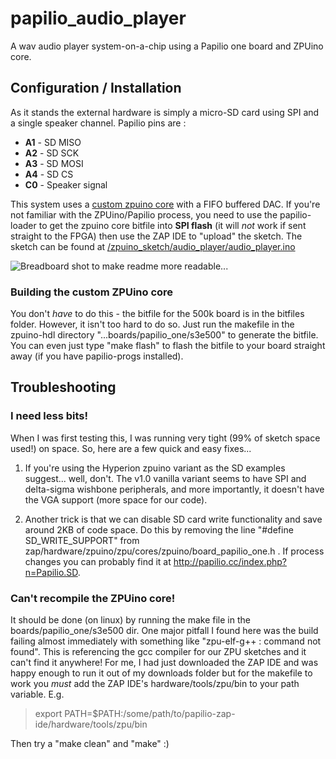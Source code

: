 papilio_audio_player
====================

A wav audio player system-on-a-chip using a Papilio one board and ZPUino core.

## Configuration / Installation
As it stands the external hardware is simply a micro-SD card using SPI and a single speaker channel. Papilio pins are :
* **A1** - SD MISO
* **A2** - SD SCK
* **A3** - SD MOSI
* **A4** - SD CS
* **C0** - Speaker signal

This system uses a [custom zpuino core](https://github.com/cramsay/papilio_audio_player/blob/master/bitfiles/zpuino_papilio_one_500k_custom.bit) with a FIFO buffered DAC.
If you're not familiar with the ZPUino/Papilio process, you need to use the papilio-loader to get the zpuino core bitfile into **SPI flash** (it will _not_ work if sent straight to the FPGA) then use the ZAP IDE to "upload" the sketch. 
The sketch can be found at [/zpuino_sketch/audio_player/audio_player.ino](https://github.com/cramsay/papilio_audio_player/blob/master/zpuino_sketch/audio_player/audio_player.ino)

![Breadboard shot to make readme more readable...](http://cramsay.co.uk/blog/wp-content/uploads/2014/05/P1000470.jpg)

### Building the custom ZPUino core
You don't _have_ to do this - the bitfile for the 500k board is in the bitfiles folder.
However, it isn't too hard to do so. Just run the makefile in the zpuino-hdl directory
"...boards/papilio_one/s3e500" to generate the bitfile. You can even just type "make flash"
to flash the bitfile to your board straight away (if you have papilio-progs installed).

## Troubleshooting
### I need less bits!
When I was first testing this, I was running very tight (99% of sketch space used!) on space.
So, here are a few quick and easy fixes... 

1. If you're using the Hyperion zpuino variant as the SD examples suggest... well, don't.
   The v1.0 vanilla variant seems to have SPI and delta-sigma wishbone peripherals, and more
   importantly, it doesn't have the VGA support (more space for our code).

2. Another trick is that we can disable SD card write functionality and save around 2KB of
   code space. Do this by removing the line "#define SD_WRITE_SUPPORT" from
   zap/hardware/zpuino/zpu/cores/zpuino/board_papilio_one.h . If process changes you can
   probably find it at http://papilio.cc/index.php?n=Papilio.SD.

### Can't recompile the ZPUino core!
It should be done (on linux) by running the make file in the boards/papilio_one/s3e500 dir.
One major pitfall I found here was the build failing almost immediately with something like
"zpu-elf-g++ : command not found". This is referencing the gcc compiler for our ZPU sketches
and it can't find it anywhere! For me, I had just downloaded the ZAP IDE and was happy enough
to run it out of my downloads folder but for the makefile to work you _must_ add the ZAP IDE's
hardware/tools/zpu/bin to your path variable. E.g.
>export PATH=$PATH:/some/path/to/papilio-zap-ide/hardware/tools/zpu/bin  

Then try a "make clean" and "make" :)
